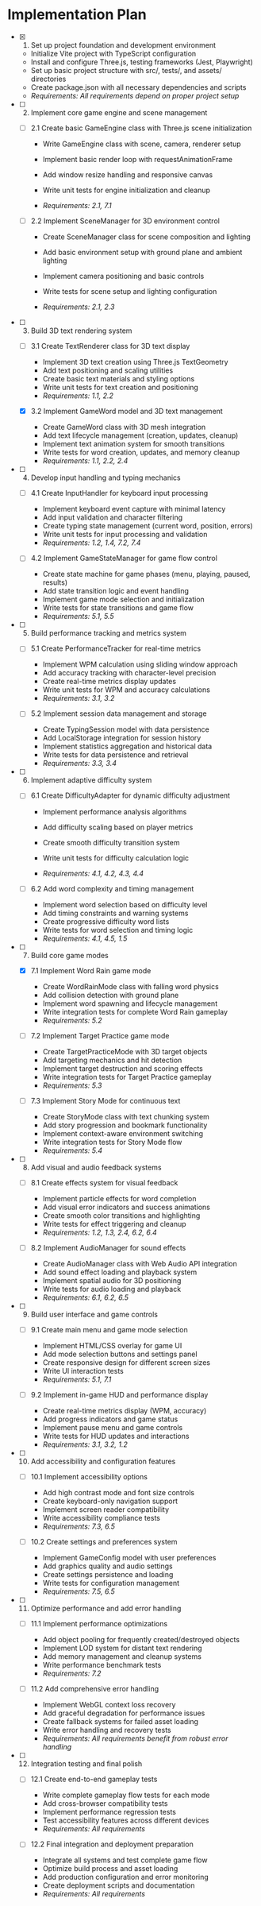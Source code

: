 # Implementation Plan

- [x] 1. Set up project foundation and development environment


  - Initialize Vite project with TypeScript configuration
  - Install and configure Three.js, testing frameworks (Jest, Playwright)
  - Set up basic project structure with src/, tests/, and assets/ directories
  - Create package.json with all necessary dependencies and scripts
  - _Requirements: All requirements depend on proper project setup_



- [ ] 2. Implement core game engine and scene management
  - [ ] 2.1 Create basic GameEngine class with Three.js scene initialization
    - Write GameEngine class with scene, camera, renderer setup
    - Implement basic render loop with requestAnimationFrame
    - Add window resize handling and responsive canvas


    - Write unit tests for engine initialization and cleanup
    - _Requirements: 2.1, 7.1_

  - [ ] 2.2 Implement SceneManager for 3D environment control
    - Create SceneManager class for scene composition and lighting
    - Add basic environment setup with ground plane and ambient lighting


    - Implement camera positioning and basic controls
    - Write tests for scene setup and lighting configuration
    - _Requirements: 2.1, 2.3_

- [ ] 3. Build 3D text rendering system
  - [ ] 3.1 Create TextRenderer class for 3D text display
    - Implement 3D text creation using Three.js TextGeometry
    - Add text positioning and scaling utilities
    - Create basic text materials and styling options
    - Write unit tests for text creation and positioning
    - _Requirements: 1.1, 2.2_

  - [x] 3.2 Implement GameWord model and 3D text management


    - Create GameWord class with 3D mesh integration
    - Add text lifecycle management (creation, updates, cleanup)
    - Implement text animation system for smooth transitions
    - Write tests for word creation, updates, and memory cleanup
    - _Requirements: 1.1, 2.2, 2.4_

- [ ] 4. Develop input handling and typing mechanics
  - [ ] 4.1 Create InputHandler for keyboard input processing
    - Implement keyboard event capture with minimal latency
    - Add input validation and character filtering
    - Create typing state management (current word, position, errors)
    - Write unit tests for input processing and validation
    - _Requirements: 1.2, 1.4, 7.2, 7.4_



  - [ ] 4.2 Implement GameStateManager for game flow control
    - Create state machine for game phases (menu, playing, paused, results)
    - Add state transition logic and event handling
    - Implement game mode selection and initialization
    - Write tests for state transitions and game flow
    - _Requirements: 5.1, 5.5_

- [ ] 5. Build performance tracking and metrics system
  - [ ] 5.1 Create PerformanceTracker for real-time metrics
    - Implement WPM calculation using sliding window approach
    - Add accuracy tracking with character-level precision
    - Create real-time metrics display updates
    - Write unit tests for WPM and accuracy calculations
    - _Requirements: 3.1, 3.2_

  - [ ] 5.2 Implement session data management and storage
    - Create TypingSession model with data persistence
    - Add LocalStorage integration for session history
    - Implement statistics aggregation and historical data
    - Write tests for data persistence and retrieval
    - _Requirements: 3.3, 3.4_

- [ ] 6. Implement adaptive difficulty system
  - [ ] 6.1 Create DifficultyAdapter for dynamic difficulty adjustment
    - Implement performance analysis algorithms
    - Add difficulty scaling based on player metrics
    - Create smooth difficulty transition system

    - Write unit tests for difficulty calculation logic
    - _Requirements: 4.1, 4.2, 4.3, 4.4_

  - [ ] 6.2 Add word complexity and timing management
    - Implement word selection based on difficulty level
    - Add timing constraints and warning systems
    - Create progressive difficulty word lists
    - Write tests for word selection and timing logic
    - _Requirements: 4.1, 4.5, 1.5_

- [ ] 7. Build core game modes
  - [x] 7.1 Implement Word Rain game mode


    - Create WordRainMode class with falling word physics
    - Add collision detection with ground plane
    - Implement word spawning and lifecycle management
    - Write integration tests for complete Word Rain gameplay
    - _Requirements: 5.2_

  - [ ] 7.2 Implement Target Practice game mode
    - Create TargetPracticeMode with 3D target objects
    - Add targeting mechanics and hit detection
    - Implement target destruction and scoring effects
    - Write integration tests for Target Practice gameplay
    - _Requirements: 5.3_

  - [ ] 7.3 Implement Story Mode for continuous text
    - Create StoryMode class with text chunking system
    - Add story progression and bookmark functionality
    - Implement context-aware environment switching
    - Write integration tests for Story Mode flow
    - _Requirements: 5.4_

- [ ] 8. Add visual and audio feedback systems
  - [ ] 8.1 Create effects system for visual feedback
    - Implement particle effects for word completion
    - Add visual error indicators and success animations
    - Create smooth color transitions and highlighting
    - Write tests for effect triggering and cleanup
    - _Requirements: 1.2, 1.3, 2.4, 6.2, 6.4_

  - [ ] 8.2 Implement AudioManager for sound effects
    - Create AudioManager class with Web Audio API integration
    - Add sound effect loading and playback system
    - Implement spatial audio for 3D positioning
    - Write tests for audio loading and playback
    - _Requirements: 6.1, 6.2, 6.5_

- [ ] 9. Build user interface and game controls
  - [ ] 9.1 Create main menu and game mode selection
    - Implement HTML/CSS overlay for game UI
    - Add mode selection buttons and settings panel
    - Create responsive design for different screen sizes
    - Write UI interaction tests
    - _Requirements: 5.1, 7.1_

  - [ ] 9.2 Implement in-game HUD and performance display
    - Create real-time metrics display (WPM, accuracy)
    - Add progress indicators and game status
    - Implement pause menu and game controls
    - Write tests for HUD updates and interactions
    - _Requirements: 3.1, 3.2, 1.2_

- [ ] 10. Add accessibility and configuration features
  - [ ] 10.1 Implement accessibility options
    - Add high contrast mode and font size controls
    - Create keyboard-only navigation support
    - Implement screen reader compatibility
    - Write accessibility compliance tests
    - _Requirements: 7.3, 6.5_

  - [ ] 10.2 Create settings and preferences system
    - Implement GameConfig model with user preferences
    - Add graphics quality and audio settings
    - Create settings persistence and loading
    - Write tests for configuration management
    - _Requirements: 7.5, 6.5_

- [ ] 11. Optimize performance and add error handling
  - [ ] 11.1 Implement performance optimizations
    - Add object pooling for frequently created/destroyed objects
    - Implement LOD system for distant text rendering
    - Add memory management and cleanup systems
    - Write performance benchmark tests
    - _Requirements: 7.2_

  - [ ] 11.2 Add comprehensive error handling
    - Implement WebGL context loss recovery
    - Add graceful degradation for performance issues
    - Create fallback systems for failed asset loading
    - Write error handling and recovery tests
    - _Requirements: All requirements benefit from robust error handling_

- [ ] 12. Integration testing and final polish
  - [ ] 12.1 Create end-to-end gameplay tests
    - Write complete gameplay flow tests for each mode
    - Add cross-browser compatibility tests
    - Implement performance regression tests
    - Test accessibility features across different devices
    - _Requirements: All requirements_

  - [ ] 12.2 Final integration and deployment preparation
    - Integrate all systems and test complete game flow
    - Optimize build process and asset loading
    - Add production configuration and error monitoring
    - Create deployment scripts and documentation
    - _Requirements: All requirements_